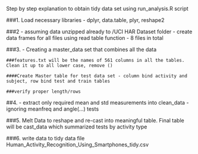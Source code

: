 Step by step explanation to obtain tidy data set using run_analysis.R script

###1. Load necessary libraries - dplyr, data.table, plyr, reshape2

###2 - assuming data unzipped already to /UCI HAR Dataset folder - create data frames for all files using read table function - 8 files in total

###3. - Creating a master_data set that combines all the data

	###features.txt will be the names of 561 columns in all the tables. Clean it up to all lower case, remove ()

	####Create Master table for test data set - column bind activity and subject, row bind test and train tables

	###verify proper length/rows


##4.  - extract only required mean and std measurements into clean_data - ignoring meanfreq and angle(...) tests


###5.  Melt Data to reshape and re-cast into meaningful table. Final table will be cast_data which summarized tests by activity type

###6. write data to tidy data file Human_Activity_Recognition_Using_Smartphones_tidy.csv


